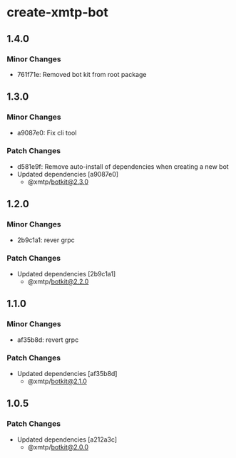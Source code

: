 # create-xmtp-bot

## 1.4.0

### Minor Changes

- 761f71e: Removed bot kit from root package

## 1.3.0

### Minor Changes

- a9087e0: Fix cli tool

### Patch Changes

- d581e9f: Remove auto-install of dependencies when creating a new bot
- Updated dependencies [a9087e0]
  - @xmtp/botkit@2.3.0

## 1.2.0

### Minor Changes

- 2b9c1a1: rever grpc

### Patch Changes

- Updated dependencies [2b9c1a1]
  - @xmtp/botkit@2.2.0

## 1.1.0

### Minor Changes

- af35b8d: revert grpc

### Patch Changes

- Updated dependencies [af35b8d]
  - @xmtp/botkit@2.1.0

## 1.0.5

### Patch Changes

- Updated dependencies [a212a3c]
  - @xmtp/botkit@2.0.0
